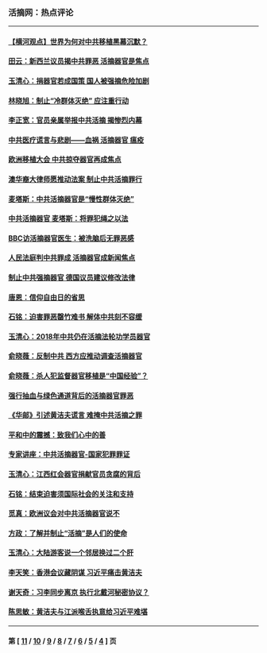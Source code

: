 ### 活摘网：热点评论
---
#### [【横河观点】世界为何对中共移植黑幕沉默？](../../pages/nf5879/n13244249.md?04190430) 
#### [田云：新西兰议员揭中共罪恶 活摘器官是焦点](../../pages/nf5879/n13070629.md?04190430) 
#### [玉清心：捐器官若成国策 国人被强摘危险加剧](../../pages/nf5879/n12802713.md?04190430) 
#### [林晓旭：制止“冷群体灭绝” 应注重行动](../../pages/nf5879/n12779736.md?04190430) 
#### [李正宽：官员亲属举报中共活摘 揭惨烈内幕](../../pages/nf5879/n12684490.md?04190430) 
#### [中共医疗谎言与悲剧——血祸 活摘器官 瘟疫](../../pages/nf5879/n12372103.md?04190430) 
#### [欧洲移植大会 中共掠夺器官再成焦点](../../pages/nf5879/n11538883.md?04190430) 
#### [澳华裔大律师愿推动法案 制止中共活摘罪行](../../pages/nf5879/n11377039.md?04190430) 
#### [麦塔斯：中共活摘器官是“慢性群体灭绝”](../../pages/nf5879/n11350529.md?04190430) 
#### [中共活摘器官 麦塔斯：将罪犯绳之以法](../../pages/nf5879/n11347973.md?04190430) 
#### [BBC访活摘器官医生：被洗脑后无罪恶感](../../pages/nf5879/n11335935.md?04190430) 
#### [人民法庭判中共罪成 活摘器官成新闻焦点](../../pages/nf5879/n11331578.md?04190430) 
#### [制止中共强摘器官 德国议员建议修改法律](../../pages/nf5879/n11249451.md?04190430) 
#### [唐恩：信仰自由日的省思](../../pages/nf5879/n11003525.md?04190430) 
#### [石铭：迫害罪恶罄竹难书  解体中共刻不容缓](../../pages/nf5879/n10942855.md?04190430) 
#### [玉清心：2018年中共仍在活摘法轮功学员器官](../../pages/nf5879/n10914646.md?04190430) 
#### [俞晓薇：反制中共 西方应推动调查活摘器官](../../pages/nf5879/n10794671.md?04190430) 
#### [俞晓薇：杀人犯监督器官移植是“中国经验”？](../../pages/nf5879/n10466427.md?04190430) 
#### [强行抽血与绿色通道背后的活摘器官罪恶](../../pages/nf5879/n10004708.md?04190430) 
#### [《华邮》引述黄洁夫谎言 难掩中共活摘之罪](../../pages/nf5879/n9642309.md?04190430) 
#### [平和中的震撼：致我们心中的善](../../pages/nf5879/n9021123.md?04190430) 
#### [专家讲座：中共活摘器官-国家犯罪罪证](../../pages/nf5879/n8828153.md?04190430) 
#### [玉清心：江西红会器官捐献官员贪腐的背后](../../pages/nf5879/n8522122.md?04190430) 
#### [石铭：结束迫害须国际社会的关注和支持](../../pages/nf5879/n8443497.md?04190430) 
#### [觅真：欧洲议会对中共活摘器官说不](../../pages/nf5879/n8337486.md?04190430) 
#### [方政：了解并制止“活摘”是人们的使命](../../pages/nf5879/n8329214.md?04190430) 
#### [玉清心：大陆游客说一个邻居换过二个肝](../../pages/nf5879/n8291404.md?04190430) 
#### [李天笑：香港会议藏阴谋 习近平痛击黄洁夫](../../pages/nf5879/n8241459.md?04190430) 
#### [谢天奇：习李同步离京 执行北戴河秘密协议？](../../pages/nf5879/n8230418.md?04190430) 
#### [陈思敏：黄洁夫与江派喉舌执意给习近平难堪](../../pages/nf5879/n8222166.md?04190430) 

---
#### 第 [ [11](./11.md?04190430) / [10](./10.md?04190430) / [9](./9.md?04190430) / [8](./8.md?04190430) / [7](./7.md?04190430) / [6](./6.md?04190430) / [5](./5.md?04190430) / [4](./4.md?04190430) ] 页
